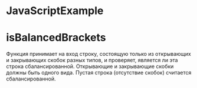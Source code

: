 # JavaScriptExample
# isBalancedBrackets 
Функция принимает на вход строку, состоящую только из открывающих и закрывающих скобок разных типов, и проверяет, является ли эта строка сбалансированной. 
Открывающие и закрывающие скобки должны быть одного вида. 
Пустая строка (отсутствие скобок) считается сбалансированной.
